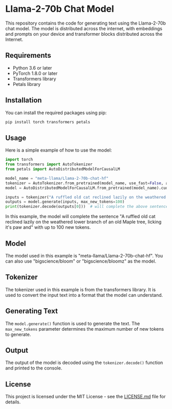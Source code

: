 # Llama-2-70b Chat Model

This repository contains the code for generating text using the Llama-2-70b chat model. The model is distributed across the internet, with embeddings and prompts on your device and transformer blocks distributed across the Internet.

## Requirements

- Python 3.6 or later
- PyTorch 1.8.0 or later
- Transformers library
- Petals library

## Installation

You can install the required packages using pip:

```bash
pip install torch transformers petals
```

## Usage

Here is a simple example of how to use the model:

```python
import torch
from transformers import AutoTokenizer
from petals import AutoDistributedModelForCausalLM

model_name = "meta-llama/Llama-2-70b-chat-hf"  
tokenizer = AutoTokenizer.from_pretrained(model_name, use_fast=False, add_bos_token=False)
model = AutoDistributedModelForCausalLM.from_pretrained(model_name).cuda()

inputs = tokenizer("A ruffled old cat reclined lazily on the weathered lower branch of an old Maple tree, licking it's paw and", return_tensors="pt")["input_ids"].cuda()
outputs = model.generate(inputs, max_new_tokens=100)
print(tokenizer.decode(outputs[0]))  # will complete the above sentence up to max_new_tokens
```

In this example, the model will complete the sentence "A ruffled old cat reclined lazily on the weathered lower branch of an old Maple tree, licking it's paw and" with up to 100 new tokens.

## Model

The model used in this example is "meta-llama/Llama-2-70b-chat-hf". You can also use "bigscience/bloom" or "bigscience/bloomz" as the model.

## Tokenizer

The tokenizer used in this example is from the transformers library. It is used to convert the input text into a format that the model can understand.

## Generating Text

The `model.generate()` function is used to generate the text. The `max_new_tokens` parameter determines the maximum number of new tokens to generate.

## Output

The output of the model is decoded using the `tokenizer.decode()` function and printed to the console.

## License

This project is licensed under the MIT License - see the [LICENSE.md](LICENSE.md) file for details.